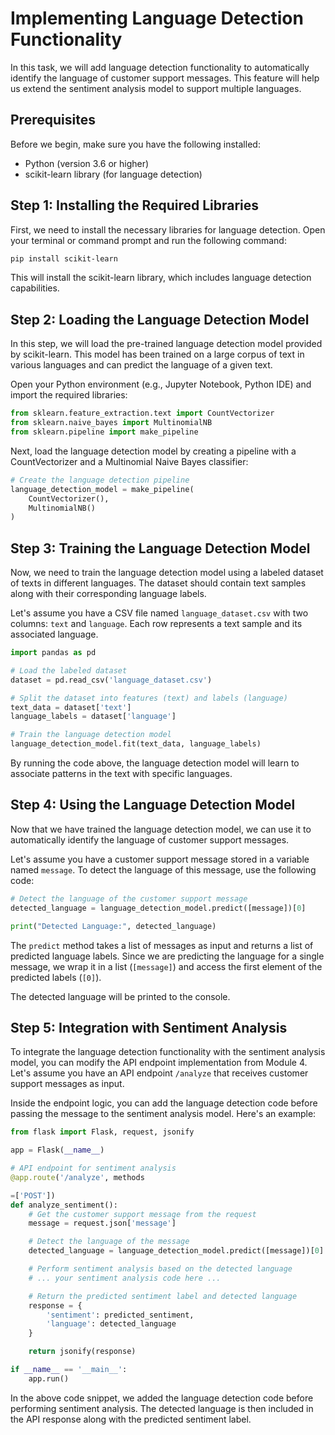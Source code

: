 # Implementing Language Detection Functionality

In this task, we will add language detection functionality to automatically identify the language of customer support messages. This feature will help us extend the sentiment analysis model to support multiple languages.

## Prerequisites

Before we begin, make sure you have the following installed:

- Python (version 3.6 or higher)
- scikit-learn library (for language detection)

## Step 1: Installing the Required Libraries

First, we need to install the necessary libraries for language detection. Open your terminal or command prompt and run the following command:

```bash
pip install scikit-learn
```

This will install the scikit-learn library, which includes language detection capabilities.

## Step 2: Loading the Language Detection Model

In this step, we will load the pre-trained language detection model provided by scikit-learn. This model has been trained on a large corpus of text in various languages and can predict the language of a given text.

Open your Python environment (e.g., Jupyter Notebook, Python IDE) and import the required libraries:

```python
from sklearn.feature_extraction.text import CountVectorizer
from sklearn.naive_bayes import MultinomialNB
from sklearn.pipeline import make_pipeline
```

Next, load the language detection model by creating a pipeline with a CountVectorizer and a Multinomial Naive Bayes classifier:

```python
# Create the language detection pipeline
language_detection_model = make_pipeline(
    CountVectorizer(),
    MultinomialNB()
)
```

## Step 3: Training the Language Detection Model

Now, we need to train the language detection model using a labeled dataset of texts in different languages. The dataset should contain text samples along with their corresponding language labels.

Let's assume you have a CSV file named `language_dataset.csv` with two columns: `text` and `language`. Each row represents a text sample and its associated language.

```python
import pandas as pd

# Load the labeled dataset
dataset = pd.read_csv('language_dataset.csv')

# Split the dataset into features (text) and labels (language)
text_data = dataset['text']
language_labels = dataset['language']

# Train the language detection model
language_detection_model.fit(text_data, language_labels)
```

By running the code above, the language detection model will learn to associate patterns in the text with specific languages.

## Step 4: Using the Language Detection Model

Now that we have trained the language detection model, we can use it to automatically identify the language of customer support messages.

Let's assume you have a customer support message stored in a variable named `message`. To detect the language of this message, use the following code:

```python
# Detect the language of the customer support message
detected_language = language_detection_model.predict([message])[0]

print("Detected Language:", detected_language)
```

The `predict` method takes a list of messages as input and returns a list of predicted language labels. Since we are predicting the language for a single message, we wrap it in a list (`[message]`) and access the first element of the predicted labels (`[0]`).

The detected language will be printed to the console.

## Step 5: Integration with Sentiment Analysis

To integrate the language detection functionality with the sentiment analysis model, you can modify the API endpoint implementation from Module 4. Let's assume you have an API endpoint `/analyze` that receives customer support messages as input.

Inside the endpoint logic, you can add the language detection code before passing the message to the sentiment analysis model. Here's an example:

```python
from flask import Flask, request, jsonify

app = Flask(__name__)

# API endpoint for sentiment analysis
@app.route('/analyze', methods

=['POST'])
def analyze_sentiment():
    # Get the customer support message from the request
    message = request.json['message']

    # Detect the language of the message
    detected_language = language_detection_model.predict([message])[0]

    # Perform sentiment analysis based on the detected language
    # ... your sentiment analysis code here ...

    # Return the predicted sentiment label and detected language
    response = {
        'sentiment': predicted_sentiment,
        'language': detected_language
    }

    return jsonify(response)

if __name__ == '__main__':
    app.run()
```

In the above code snippet, we added the language detection code before performing sentiment analysis. The detected language is then included in the API response along with the predicted sentiment label.


